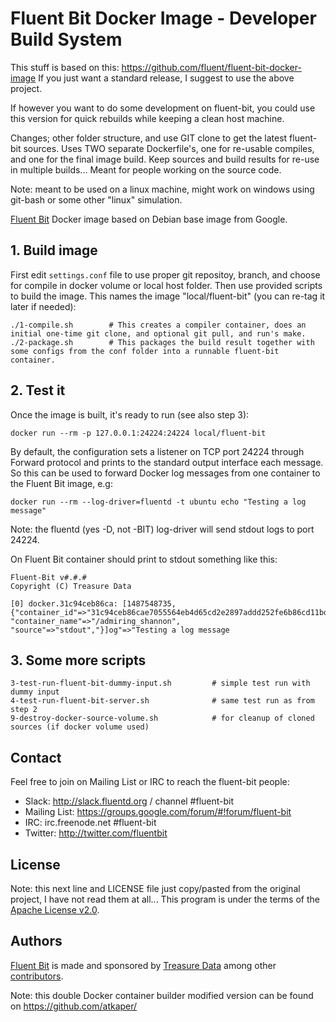 # Fluent Bit Docker Image - Developer Build System

This stuff is based on this: https://github.com/fluent/fluent-bit-docker-image
If you just want a standard release, I suggest to use the above project.

If however you want to do some development on fluent-bit, you could use this version for quick rebuilds while keeping a clean host machine.

Changes; other folder structure, and use GIT clone to get the latest fluent-bit sources.
Uses TWO separate Dockerfile's, one for re-usable compiles, and one for the final image build.
Keep sources and build results for re-use in multiple builds... Meant for people working on the source code.

Note: meant to be used on a linux machine, might work on windows using git-bash or some other "linux" simulation.


[Fluent Bit](http://fluentbit.io) Docker image based on Debian base image from Google.

## 1. Build image

First edit `settings.conf` file to use proper git repositoy, branch, and choose for compile in docker volume or local host folder.
Then use provided scripts to build the image. This names the image "local/fluent-bit" (you can re-tag it later if needed):

```
./1-compile.sh        # This creates a compiler container, does an initial one-time git clone, and optional git pull, and run's make.
./2-package.sh        # This packages the build result together with some configs from the conf folder into a runnable fluent-bit container.
```

## 2. Test it

Once the image is built, it's ready to run (see also step 3):

```
docker run --rm -p 127.0.0.1:24224:24224 local/fluent-bit
```

By default, the configuration sets a listener on TCP port 24224 through Forward protocol and prints to the standard output interface each message. So this can be used to forward Docker log messages from one container to the Fluent Bit image, e.g:

```
docker run --rm --log-driver=fluentd -t ubuntu echo "Testing a log message"
```
Note: the fluentd (yes -D, not -BIT) log-driver will send stdout logs to port 24224.


On Fluent Bit container should print to stdout something like this:

```
Fluent-Bit v#.#.#
Copyright (C) Treasure Data

[0] docker.31c94ceb86ca: [1487548735, {"container_id"=>"31c94ceb86cae7055564eb4d65cd2e2897addd252fe6b86cd11bddd70a871c08", "container_name"=>"/admiring_shannon", "source"=>"stdout","}]og"=>"Testing a log message
```

## 3. Some more scripts
```
3-test-run-fluent-bit-dummy-input.sh         # simple test run with dummy input
4-test-run-fluent-bit-server.sh              # same test run as from step 2
9-destroy-docker-source-volume.sh            # for cleanup of cloned sources (if docker volume used)
```


## Contact

Feel free to join on Mailing List or IRC to reach the fluent-bit people:

 - Slack: http://slack.fluentd.org / channel #fluent-bit
 - Mailing List: https://groups.google.com/forum/#!forum/fluent-bit
 - IRC: irc.freenode.net #fluent-bit
 - Twitter: http://twitter.com/fluentbit

## License

Note: this next line and LICENSE file just copy/pasted from the original project, I have not read them at all...
This program is under the terms of the [Apache License v2.0](http://www.apache.org/licenses/LICENSE-2.0).

## Authors

[Fluent Bit](http://fluentbit.io) is made and sponsored by [Treasure Data](http://treasuredata.com) among other [contributors](https://github.com/fluent/fluent-bit/graphs/contributors).

Note: this double Docker container builder modified version can be found on https://github.com/atkaper/

